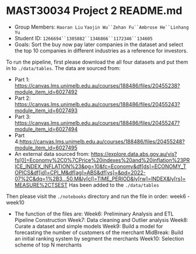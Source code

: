 # MAST30034 Project 2 README.md
- Group Members: `Haoran Liu` `Yaojin Wu``Zehan Fu``Ambrose He``Linhang Yu`
- Student ID: `1266694``1305882``1346866``1172346``134605`
- Goals: Sort the buy now pay later companies in the dataset and select the top 10 companies in different industries as a reference for investors.

To run the pipeline, first please download the all four datasets and put them in to `./data/tables`. The data are sourced from:
- Part 1: https://canvas.lms.unimelb.edu.au/courses/188486/files/20455238?module_item_id=6027492
- Part 2: https://canvas.lms.unimelb.edu.au/courses/188486/files/20455243?module_item_id=6027493
- Part 3: https://canvas.lms.unimelb.edu.au/courses/188486/files/20455247?module_item_id=6027494
- Part 4:https://canvas.lms.unimelb.edu.au/courses/188486/files/20455248?module_item_id=6027495
- An external data sourced from:
https://explore.data.abs.gov.au/vis?fs[0]=Economy%2C0%7CPrice%20indexes%20and%20inflation%23PRICE_INDEX_INFLATION%23&pg=10&fc=Economy&df[ds]=ECONOMY_TOPICS&df[id]=CPI_M&df[ag]=ABS&df[vs]=&pd=2022-07%2C&dq=1%2B3...50.M&ly[cl]=TIME_PERIOD&ly[rw]=INDEX&ly[rs]=MEASURE%2CTSEST
Has been added to the `./data/tables`

Then please visit the `./notebooks` directory and run the file in order:
week6 -week10
- The function of the files are:
  Week6: Preliminary Analysis and ETL Pipeline Construction
  Week7: Data cleaning and Outlier analysis
  Week8: Curate a dataset and simple models
  Week9: Build a model for forecasting the number of customers of the merchant
  MidBreak: Build an initial ranking system by segment the merchants
  Week10: Selection scheme of top N merchants
